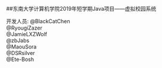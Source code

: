 ##东南大学计算机学院2019年短学期Java项目——虚拟校园系统<br>

开发人员: @BlackCatChen<br>
          @RyougiZazer<br>
          @JamieLXZWolf<br>
          @zbJabs<br>
          @MaouSora<br>
          @DSRsilver<br>
          @Ete-Bosh<br>
